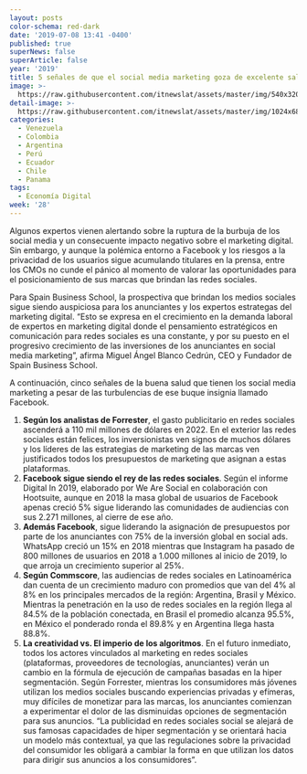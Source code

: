 ```yaml
---
layout: posts
color-schema: red-dark
date: '2019-07-08 13:41 -0400'
published: true
superNews: false
superArticle: false
year: '2019'
title: 5 señales de que el social media marketing goza de excelente salud
image: >-
  https://raw.githubusercontent.com/itnewslat/assets/master/img/540x320/Cinco-p.jpg
detail-image: >-
  https://raw.githubusercontent.com/itnewslat/assets/master/img/1024x680/Cinco-g.jpg
categories:
  - Venezuela
  - Colombia
  - Argentina
  - Perú
  - Ecuador
  - Chile
  - Panama
tags:
  - Economía Digital
week: '28'
---
```

Algunos expertos vienen alertando sobre la ruptura de la burbuja de los social media y un consecuente impacto negativo sobre el marketing digital. Sin embargo, y aunque la polémica entorno a Facebook y los riesgos a la privacidad de los usuarios sigue acumulando titulares en la prensa, entre los CMOs no cunde el pánico al momento de valorar las oportunidades para el posicionamiento de sus marcas que brindan las redes sociales.
 
Para Spain Business School, la prospectiva que brindan los medios sociales sigue siendo auspiciosa para los anunciantes y los expertos estrategas del marketing digital. “Esto se expresa en el crecimiento en la demanda laboral de expertos en marketing digital donde el pensamiento estratégicos en comunicación para redes sociales es una constante, y por su puesto en el progresivo crecimiento de las inversiones de los anunciantes en social media marketing”, afirma Miguel Ángel Blanco Cedrún, CEO y Fundador de Spain Business School.
 
A continuación, cinco señales de la buena salud que tienen los social media marketing a pesar de las turbulencias de ese buque insignia llamado Facebook.
 
1. **Según los analistas de Forrester**, el gasto publicitario en redes sociales ascenderá a 110 mil millones de dólares en 2022. En el exterior las redes sociales están felices, los inversionistas ven signos de muchos dólares y los líderes de las estrategias de marketing de las marcas ven justificados todos los presupuestos de marketing que asignan a estas plataformas.
2.  **Facebook sigue siendo el rey de las redes sociales**. Según el informe Digital In 2019, elaborado por We Are Social en colaboración con Hootsuite, aunque en 2018 la masa global de usuarios de Facebook apenas creció 5% sigue liderando las comunidades de audiencias con sus 2.271 millones, al cierre de ese año. 
3. **Además Facebook**, sigue liderando la asignación de presupuestos por parte de los anunciantes con 75% de la inversión global en social ads. WhatsApp creció un 15% en 2018 mientras que Instagram ha pasado de 800 millones de usuarios en 2018 a 1.000 millones al inicio de 2019, lo que arroja un crecimiento superior al 25%.
4. **Según Commscore**, las audiencias de redes sociales en Latinoamérica dan cuenta de un crecimiento maduro  con promedios que van del 4% al 8% en los principales mercados de la región: Argentina, Brasil y México. Mientras la penetración en la uso de redes sociales en la región llega al 84.5% de la población conectada, en Brasil el promedio alcanza 95.5%, en México el ponderado ronda el 89.8% y en Argentina llega hasta 88.8%.
5. **La creatividad vs. El imperio de los algoritmos**. En el futuro inmediato, todos los actores vinculados al marketing en redes sociales (plataformas, proveedores de tecnologías, anunciantes) verán un cambio en la fórmula de ejecución de campañas basadas en la hiper segmentación. Según Forrester, mientras los consumidores más jóvenes utilizan los medios sociales buscando experiencias privadas y efímeras, muy difíciles de monetizar para las marcas, los anunciantes comienzan a experimentar el dolor de las disminuidas opciones de segmentación para sus anuncios. “La publicidad en redes sociales social se alejará de sus famosas capacidades de hiper segmentación y se orientará hacia un modelo más contextual, ya que las regulaciones sobre la privacidad del consumidor les obligará a cambiar la forma en que utilizan los datos para dirigir sus anuncios a los consumidores”.